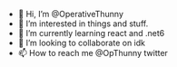 - 👋 Hi, I’m @OperativeThunny
- 👀 I’m interested in things and stuff.
- 🌱 I’m currently learning react and .net6
- 💞️ I’m looking to collaborate on idk
- 📫 How to reach me @OpThunny twitter

<!---
OperativeThunny/OperativeThunny is a ✨ special ✨ repository because its `README.md` (this file) appears on your GitHub profile.
You can click the Preview link to take a look at your changes.
--->
